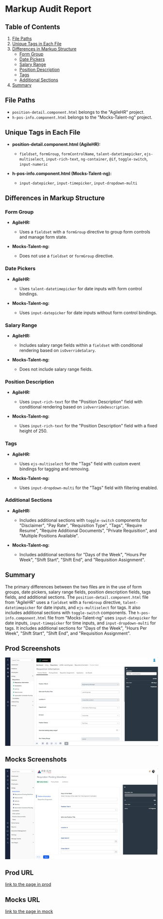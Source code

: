# Markup Audit Report

## Table of Contents

1. [File Paths](#file-paths)
2. [Unique Tags in Each File](#unique-tags-in-each-file)
3. [Differences in Markup Structure](#differences-in-markup-structure)
   - [Form Group](#form-group)
   - [Date Pickers](#date-pickers)
   - [Salary Range](#salary-range)
   - [Position Description](#position-description)
   - [Tags](#tags)
   - [Additional Sections](#additional-sections)
4. [Summary](#summary)

## File Paths

- `position-detail.component.html` belongs to the "AgileHR" project.
- `h-pos-info.component.html` belongs to the "Mocks-Talent-ng" project.

## Unique Tags in Each File

- **position-detail.component.html (AgileHR):**

  - `fieldset`, `formGroup`, `formControlName`, `talent-datetimepicker`, `ejs-multiselect`, `input-rich-text`, `ng-container`, `@if`, `toggle-switch`, `input-numeric`

- **h-pos-info.component.html (Mocks-Talent-ng):**
  - `input-datepicker`, `input-timepicker`, `input-dropdown-multi`

## Differences in Markup Structure

### Form Group

- **AgileHR:**

  - Uses a `fieldset` with a `formGroup` directive to group form controls and manage form state.

- **Mocks-Talent-ng:**
  - Does not use a `fieldset` or `formGroup` directive.

### Date Pickers

- **AgileHR:**

  - Uses `talent-datetimepicker` for date inputs with form control bindings.

- **Mocks-Talent-ng:**
  - Uses `input-datepicker` for date inputs without form control bindings.

### Salary Range

- **AgileHR:**

  - Includes salary range fields within a `fieldset` with conditional rendering based on `isOverrideSalary`.

- **Mocks-Talent-ng:**
  - Does not include salary range fields.

### Position Description

- **AgileHR:**

  - Uses `input-rich-text` for the "Position Description" field with conditional rendering based on `isOverrideDescription`.

- **Mocks-Talent-ng:**
  - Uses `input-rich-text` for the "Position Description" field with a fixed height of 250.

### Tags

- **AgileHR:**

  - Uses `ejs-multiselect` for the "Tags" field with custom event bindings for tagging and removing.

- **Mocks-Talent-ng:**
  - Uses `input-dropdown-multi` for the "Tags" field with filtering enabled.

### Additional Sections

- **AgileHR:**

  - Includes additional sections with `toggle-switch` components for "Disclaimer", "Pay Rate", "Requisition Type", "Tags", "Require Resume", "Require Additional Documents", "Private Requisition", and "Multiple Positions Available".

- **Mocks-Talent-ng:**
  - Includes additional sections for "Days of the Week", "Hours Per Week", "Shift Start", "Shift End", and "Requisition Assignment".

## Summary

The primary differences between the two files are in the use of form groups, date pickers, salary range fields, position description fields, tags fields, and additional sections. The `position-detail.component.html` file from "AgileHR" uses a `fieldset` with a `formGroup` directive, `talent-datetimepicker` for date inputs, and `ejs-multiselect` for tags. It also includes additional sections with `toggle-switch` components. The `h-pos-info.component.html` file from "Mocks-Talent-ng" uses `input-datepicker` for date inputs, `input-timepicker` for time inputs, and `input-dropdown-multi` for tags. It includes additional sections for "Days of the Week", "Hours Per Week", "Shift Start", "Shift End", and "Requisition Assignment".

## Prod Screenshots

![Alt Text](./img-dev.jpg)

## Mocks Screenshots

![Alt Text](./img-mocks.jpg)

## Prod URL

[link to the page in prod](https://piedpiper.agilehr.net/hiring/requisitions/requisition_01j203caetfqpangs4gptyke4k/requisition-info/position-details)

## Mocks URL

[link to the page in mock](http://localhost:4340/hiring/requisitions/1/req-workflow/position-details)
